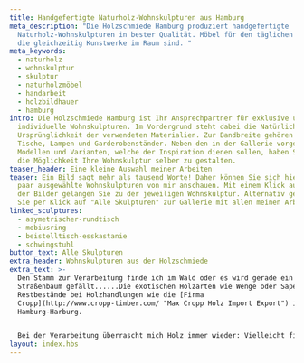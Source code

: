 ```yaml
---
title: Handgefertigte Naturholz-Wohnskulpturen aus Hamburg
meta_description: "Die Holzschmiede Hamburg produziert handgefertigte
  Naturholz-Wohnskulpturen in bester Qualität. Möbel für den täglichen Gebrauch,
  die gleichzeitig Kunstwerke im Raum sind. "
meta_keywords:
  - naturholz
  - wohnskulptur
  - skulptur
  - naturholzmöbel
  - handarbeit
  - holzbildhauer
  - hamburg
intro: Die Holzschmiede Hamburg ist Ihr Ansprechpartner für exklusive und
  individuelle Wohnskulpturen. Im Vordergrund steht dabei die Natürlichkeit und
  Ursprünglichkeit der verwendeten Materialien. Zur Bandbreite gehören Stühle,
  Tische, Lampen und Garderobenständer. Neben den in der Gallerie vorgestellten
  Modellen und Varianten, welche der Inspiration dienen sollen, haben Sie auch
  die Möglichkeit Ihre Wohnskulptur selber zu gestalten.
teaser_header: Eine kleine Auswahl meiner Arbeiten
teaser: Ein Bild sagt mehr als tausend Worte! Daher können Sie sich hier ein
  paar ausgewählte Wohnskulpturen von mir anschauen. Mit einem Klick auf eines
  der Bilder gelangen Sie zu der jeweiligen Wohnskulptur. Alternativ gelangen
  Sie per Klick auf "Alle Skulpturen" zur Gallerie mit allen meinen Arbeiten.
linked_sculptures:
  - asymetrischer-rundtisch
  - mobiusring
  - beistelltisch-esskastanie
  - schwingstuhl
button_text: Alle Skulpturen
extra_header: Wohnskulpturen aus der Holzschmiede
extra_text: >-
  Den Stamm zur Verarbeitung finde ich im Wald oder es wird gerade ein
  Straßenbaum gefällt......Die exotischen Holzarten wie Wenge oder Sapeli sind
  Restbestände bei Holzhandlungen wie die [Firma
  Cropp](http://www.cropp-timber.com/ "Max Cropp Holz Import Export") in
  Hamburg-Harburg.


  Bei der Verarbeitung überrascht mich Holz immer wieder: Vielleicht finde ich im Inneren schwarze Flecken oder eine unerwartete marode Stelle. Wenn ich sie entferne, entsteht eine neue Form. Manchmal erschrecke ich erst. Dann aber stelle ich fest: es ist genau richtig so. Das ist wie eine Unterhaltung. Es entstehen Möbel für den täglichen Gebrauch (Wohnskulpturen), die gleichzeitig Kunstwerke im Raum sind. Inspiration für die aufwendigen Unikate liefern Fundstücke aus der Natur und die individuellen Wünsche der Kunden.
layout: index.hbs
---
```

